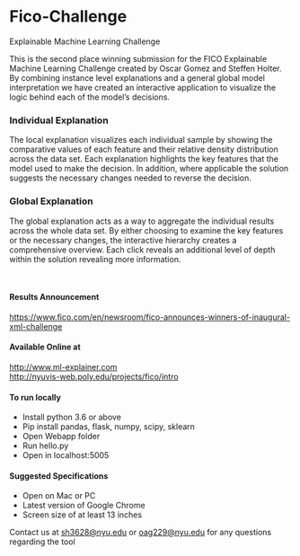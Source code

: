 # Fico-Challenge
Explainable Machine Learning Challenge

This is the second place winning submission for the FICO Explainable Machine Learning Challenge created by Oscar Gomez and Steffen Holter. By combining instance level explanations and a general global model interpretation we have created an interactive application to visualize the logic behind each of the model’s decisions.

### Individual Explanation
The local explanation visualizes each individual sample by showing the comparative values of each feature and their relative density distribution across the data set. Each explanation highlights the key features that the model used to make the decision. In addition, where applicable the solution suggests the necessary changes needed to reverse the decision. 

### Global Explanation
The global explanation acts as a way to aggregate the individual results across the whole data set. By either choosing to examine the key features or the necessary changes, the interactive hierarchy creates a comprehensive overview. Each click reveals an additional level of depth within the solution revealing more information.

<br/>

#### Results Announcement
https://www.fico.com/en/newsroom/fico-announces-winners-of-inaugural-xml-challenge

#### Available Online at
http://www.ml-explainer.com
<br/>
http://nyuvis-web.poly.edu/projects/fico/intro

#### To run locally
* Install python 3.6 or above
* Pip install pandas, flask, numpy, scipy, sklearn
* Open Webapp folder
* Run hello.py
* Open in localhost:5005

#### Suggested Specifications
* Open on Mac or PC
* Latest version of Google Chrome
* Screen size of at least 13 inches

Contact us at sh3628@nyu.edu or oag229@nyu.edu for any questions regarding the tool
